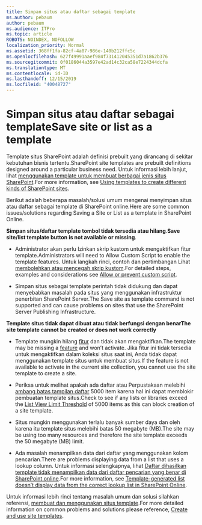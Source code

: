 ```yaml
---
title: Simpan situs atau daftar sebagai template
ms.author: pebaum
author: pebaum
ms.audience: ITPro
ms.topic: article
ROBOTS: NOINDEX, NOFOLLOW
localization_priority: Normal
ms.assetid: 368ff1fa-82cf-4a07-986e-140b212ffc5c
ms.openlocfilehash: 627f49991aaef984f731412045351d7a1862b376
ms.sourcegitcommit: 0f0186044a3597e42ad14c32ca58e7224344dcfa
ms.translationtype: MT
ms.contentlocale: id-ID
ms.lasthandoff: 12/15/2019
ms.locfileid: "40048727"
---
```

# <a name="save-site-or-list-as-a-template"></a><span data-ttu-id="84c88-102">Simpan situs atau daftar sebagai template</span><span class="sxs-lookup"><span data-stu-id="84c88-102">Save site or list as a template</span></span>

<span data-ttu-id="84c88-103">Template situs SharePoint adalah definisi prebuilt yang dirancang di sekitar kebutuhan bisnis tertentu.</span><span class="sxs-lookup"><span data-stu-id="84c88-103">SharePoint site templates are prebuilt definitions designed around a particular business need.</span></span> <span data-ttu-id="84c88-104">Untuk informasi lebih lanjut, lihat [menggunakan template untuk membuat berbagai jenis situs SharePoint](https://support.office.com/article/using-templates-to-create-different-kinds-of-sharepoint-sites-449eccec-ff99-4cf3-b62e-dcfee37e8da4).</span><span class="sxs-lookup"><span data-stu-id="84c88-104">For more information, see [Using templates to create different kinds of SharePoint sites](https://support.office.com/article/using-templates-to-create-different-kinds-of-sharepoint-sites-449eccec-ff99-4cf3-b62e-dcfee37e8da4).</span></span>

<span data-ttu-id="84c88-105">Berikut adalah beberapa masalah/solusi umum mengenai menyimpan situs atau daftar sebagai template di SharePoint online.</span><span class="sxs-lookup"><span data-stu-id="84c88-105">Here are some common issues/solutions regarding Saving a Site or List as a template in SharePoint Online.</span></span>

<span data-ttu-id="84c88-106">**Simpan situs/daftar template tombol tidak tersedia atau hilang**.</span><span class="sxs-lookup"><span data-stu-id="84c88-106">**Save site/list template button is not available or missing**.</span></span> 

- <span data-ttu-id="84c88-107">Administrator akan perlu Izinkan skrip kustom untuk mengaktifkan fitur template.</span><span class="sxs-lookup"><span data-stu-id="84c88-107">Administrators will need to Allow Custom Script to enable the template features.</span></span> <span data-ttu-id="84c88-108">Untuk langkah rinci, contoh dan pertimbangan Lihat [membolehkan atau mencegah skrip kustom](https://docs.microsoft.com/sharepoint/allow-or-prevent-custom-script).</span><span class="sxs-lookup"><span data-stu-id="84c88-108">For detailed steps, examples and considerations see [Allow or prevent custom script](https://docs.microsoft.com/sharepoint/allow-or-prevent-custom-script).</span></span>


- <span data-ttu-id="84c88-109">Simpan situs sebagai template perintah tidak didukung dan dapat menyebabkan masalah pada situs yang menggunakan infrastruktur penerbitan SharePoint Server.</span><span class="sxs-lookup"><span data-stu-id="84c88-109">The Save site as template command is not supported and can cause problems on sites that use the SharePoint Server Publishing Infrastructure.</span></span>


<span data-ttu-id="84c88-110">**Template situs tidak dapat dibuat atau tidak berfungsi dengan benar**</span><span class="sxs-lookup"><span data-stu-id="84c88-110">**The site template cannot be created or does not work correctly**</span></span>

- <span data-ttu-id="84c88-111">Template mungkin hilang [fitur](https://social.technet.microsoft.com/wiki/contents/articles/14423.sharepoint-2013-existing-features-guid.aspx) dan tidak akan mengaktifkan.</span><span class="sxs-lookup"><span data-stu-id="84c88-111">The template may be missing a [feature](https://social.technet.microsoft.com/wiki/contents/articles/14423.sharepoint-2013-existing-features-guid.aspx) and won’t activate.</span></span> <span data-ttu-id="84c88-112">Jika fitur ini tidak tersedia untuk mengaktifkan dalam koleksi situs saat ini, Anda tidak dapat menggunakan template situs untuk membuat situs.</span><span class="sxs-lookup"><span data-stu-id="84c88-112">If the feature is not available to activate in the current site collection, you cannot use the site template to create a site.</span></span>


- <span data-ttu-id="84c88-113">Periksa untuk melihat apakah ada daftar atau Perpustakaan melebihi [ambang batas tampilan daftar](https://support.office.com/article/Manage-large-lists-and-libraries-in-SharePoint-B8588DAE-9387-48C2-9248-C24122F07C59) 5000 item karena hal ini dapat memblokir pembuatan template situs.</span><span class="sxs-lookup"><span data-stu-id="84c88-113">Check to see if any lists or libraries exceed the [List View Limit Threshold](https://support.office.com/article/Manage-large-lists-and-libraries-in-SharePoint-B8588DAE-9387-48C2-9248-C24122F07C59) of 5000 items as this can block creation of a site template.</span></span>


- <span data-ttu-id="84c88-114">Situs mungkin menggunakan terlalu banyak sumber daya dan oleh karena itu template situs melebihi batas 50 megabyte (MB).</span><span class="sxs-lookup"><span data-stu-id="84c88-114">The site may be using too many resources and therefore the site template exceeds the 50 megabyte (MB) limit.</span></span>


- <span data-ttu-id="84c88-115">Ada masalah menampilkan data dari daftar yang menggunakan kolom pencarian.</span><span class="sxs-lookup"><span data-stu-id="84c88-115">There are problems displaying data from a list that uses a lookup column.</span></span> <span data-ttu-id="84c88-116">Untuk informasi selengkapnya, lihat [Daftar dihasilkan template tidak menampilkan data dari daftar pencarian yang benar di SharePoint online](https://docs.microsoft.com/sharepoint/support/lists-and-libraries/template-generated-list-incorrect-data).</span><span class="sxs-lookup"><span data-stu-id="84c88-116">For more information, see [Template-generated list doesn’t display data from the correct lookup list in SharePoint Online](https://docs.microsoft.com/sharepoint/support/lists-and-libraries/template-generated-list-incorrect-data).</span></span>


<span data-ttu-id="84c88-117">Untuk informasi lebih rinci tentang masalah umum dan solusi silahkan referensi, [membuat dan menggunakan situs template](https://support.office.com/article/Create-and-use-site-templates-60371B0F-00E0-4C49-A844-34759EBDD989).</span><span class="sxs-lookup"><span data-stu-id="84c88-117">For more detailed information on common problems and solutions please reference, [Create and use site templates](https://support.office.com/article/Create-and-use-site-templates-60371B0F-00E0-4C49-A844-34759EBDD989).</span></span>

